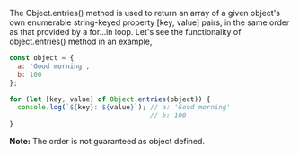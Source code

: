 
  The Object.entries() method is used to return an array of a given object's own enumerable string-keyed property [key, value] pairs, in the same order as that provided by a for...in loop. Let's see the functionality of object.entries() method in an example,

  ```javascript
  const object = {
    a: 'Good morning',
    b: 100
  };

  for (let [key, value] of Object.entries(object)) {
    console.log(`${key}: ${value}`); // a: 'Good morning'
                                     // b: 100
  }
  ```

  **Note:** The order is not guaranteed as object defined.

